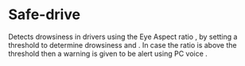 # Safe-drive
Detects drowsiness in drivers using the Eye Aspect ratio , by setting a threshold to determine drowsiness and . In case the ratio is above the threshold then a warning is given to be alert using PC voice .
